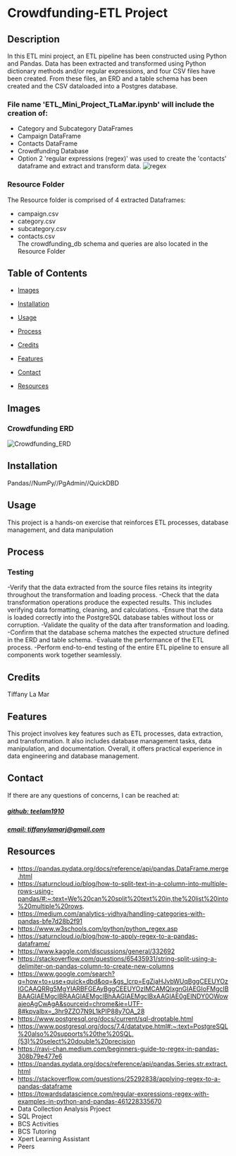 # Crowdfunding-ETL Project


## Description
In this ETL mini project, an ETL pipeline has been constructed using Python and Pandas. Data has been extracted and transformed using Python dictionary methods and/or regular expressions, and four CSV files have been created. From these files, an ERD and a table schema has been created and the CSV dataloaded into a Postgres database.

### File name 'ETL_Mini_Project_TLaMar.ipynb' will include the creation of:
- Category and Subcategory DataFrames
- Campaign DataFrame
- Contacts DataFrame
- Crowdfunding Database
- Option 2 'regular expressions (regex)' was used to create the 'contacts' dataframe and extract and transform data.
![regex](https://github.com/teelam1910/Crowdfunding_ETL_Project2/assets/132629216/7eb874e8-547c-41ec-87ac-85998bae2585)

### Resource Folder
The Resource folder is comprised of 4 extracted Dataframes:
- campaign.csv
- category.csv
- subcategory.csv
- contacts.csv <br>
The crowdfunding_db schema and queries are also located in the Resource Folder



## Table of Contents
- [Images](#images)
- [Installation](#installation)
- [Usage](#usage)
- [Process](#process)
- [Credits](#credits)

- [Features](#features)

- [Contact](#contact)
-  [Resources](#resources)


## Images
### Crowdfunding ERD
![Crowdfunding_ERD](https://github.com/teelam1910/Crowdfunding_ETL_Project2/assets/132629216/fec2a501-84b2-4878-b861-9f15b7efa6f3)

## Installation
Pandas//NumPy//PgAdmin//QuickDBD

## Usage
This project is a hands-on exercise that reinforces ETL processes, database management, and data manipulation

## Process
### Testing
-Verify that the data extracted from the source files retains its integrity throughout the transformation and loading process.
-Check that the data transformation operations produce the expected results. This includes verifying data formatting, cleaning, and calculations.
-Ensure that the data is loaded correctly into the PostgreSQL database tables without loss or corruption.
-Validate the quality of the data after transformation and loading. 
-Confirm that the database schema matches the expected structure defined in the ERD and table schema.
-Evaluate the performance of the ETL process.
-Perform end-to-end testing of the entire ETL pipeline to ensure all components work together seamlessly.



## Credits
Tiffany La Mar



## Features
This project involves key features such as ETL processes, data extraction, and transformation. It also includes database management tasks, data manipulation, and documentation. Overall, it offers practical experience in data engineering and database management.



## Contact
If there are any questions of concerns, I can be reached at:
##### [github: teelam1910](https://github.com/teelam1910)
##### [email: tiffanylamarj@gmail.com](mailto:tiffanylamarj@gmail.com)

## Resources
- https://pandas.pydata.org/docs/reference/api/pandas.DataFrame.merge.html
- https://saturncloud.io/blog/how-to-split-text-in-a-column-into-multiple-rows-using-pandas/#:~:text=We%20can%20split%20text%20in,the%20list%20into%20multiple%20rows.
- https://medium.com/analytics-vidhya/handling-categories-with-pandas-bfe7d28b2f91
- https://www.w3schools.com/python/python_regex.asp
- https://saturncloud.io/blog/how-to-apply-regex-to-a-pandas-dataframe/
- https://www.kaggle.com/discussions/general/332692
- https://stackoverflow.com/questions/65435931/string-split-using-a-delimiter-on-pandas-column-to-create-new-columns
- https://www.google.com/search?q=how+to+use+quick+dbd&oq=&gs_lcrp=EgZjaHJvbWUqBggCEEUYOzIGCAAQRRg5MgYIARBFGEAyBggCEEUYOzIMCAMQIxgnGIAEGIoFMgcIBBAAGIAEMgcIBRAAGIAEMgcIBhAAGIAEMgcIBxAAGIAE0gEINDY0OWowajeoAgCwAgA&sourceid=chrome&ie=UTF-8#kpvalbx=_3hr9ZZO7N9L1kPIP88y7OA_28
- https://www.postgresql.org/docs/current/sql-droptable.html
- https://www.postgresql.org/docs/7.4/datatype.html#:~:text=PostgreSQL%20also%20supports%20the%20SQL,(53)%20select%20double%20precision
- https://ravi-chan.medium.com/beginners-guide-to-regex-in-pandas-308b79e477e6
- https://pandas.pydata.org/docs/reference/api/pandas.Series.str.extract.html
- https://stackoverflow.com/questions/25292838/applying-regex-to-a-pandas-dataframe
- https://towardsdatascience.com/regular-expressions-regex-with-examples-in-python-and-pandas-461228335670
- Data Collection Analysis Prjoect
- SQL Project
- BCS Activities
- BCS Tutoring
- Xpert Learning Assistant
- Peers
